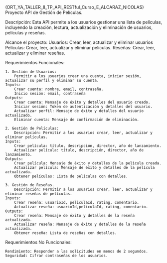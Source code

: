 (ORT_YA_TALLER_II_TP_API_RESTful_Curso_E_ALCARAZ_NICOLAS)          
                                            Proyecto API de Gestión de Películas. 

Descripción:
    Esta API permite a los usuarios gestionar una lista de películas, 
    incluyendo la creación, lectura, actualización y eliminación de usuarios, películas y reseñas.

Alcance el proyecto:
    Usuarios: Crear, leer, actualizar y eliminar usuarios
    Películas: Crear, leer, actualizar y eliminar películas.
    Reseñas: Crear, leer, actualizar y eliminar reseñas.

Requerimientos Funcionales:

    1. Gestión de Usuarios:
        Permitir a los usuarios crear una cuenta, iniciar sesión, actualizar su perfíl y eliminar su cuenta.
    Inputs: 
        Crear cuenta: nombre, email, contraseña.
        Inicio sesión: email, contraseña
    Outputs:
        Crear cuenta: Mensaje de éxito y detalles del usuario creado.
        Iniciar sesión: Token de autenticación y detalles del usuario.
        Actualizar perfil: Mensaje de éxito y detalles del usuario actualizado.
        Eliminar cuenta: Mensaje de confirmación de eliminación.

    2. Gestión de Películas:
        Descripción: Permitir a los usuarios crear, leer, actualizar y eliminar películas.
    Inputs: 
        Crear película: título, descripción, director, año de lanzamiento.
        Actualizar película: título, descripción, director, año de lanzamiento.
    Outputs:
        Crear película: Mensaje de éxito y detalles de la película creada.
        Actualizar película: Mensaje de éxito y detalles de la película actualizada.
        Obtener películas: Lista de películas con detalles.

    3. Gestión de Reseñas.
        Descripción: Permitir a los usuarios crear, leer, actualizar y eliminar reseñas de películas.
    Inputs:
        Crear reseña: usuarioId, peliculaId, rating, comentario.
        Actualizar reseña: usuarioId,peliculaId, rating, comentario.
    Outputs:
        Crear reseña: Mensaje de éxito y detalles de la reseña actualizada.
        Actualizar reseña: Mensaje de éxito y detalles de la reseña actualizada.
        Obtener reseña: Lista de reseñas con detalles.

Requerimientos No Funcionales:

    Rendimiento: Responder a las solicitudes en menos de 2 segundos.
    Seguridad: Cifrar contraseñas de los usuarios.







